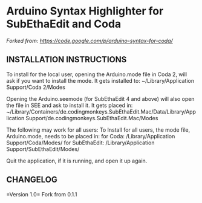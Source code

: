 # Arduino Syntax Highlighter for SubEthaEdit and Coda

_Forked from: https://code.google.com/p/arduino-syntax-for-coda/_

INSTALLATION INSTRUCTIONS
-------------------------
To install for the local user, opening the Arduino.mode file in Coda 2, will ask if you want to install the mode. It gets installed to: 
~/Library/Application Support/Coda 2/Modes

Opening the Arduino.seemode (for SubEthaEdit 4 and above) will also open the file in SEE and ask to install it. It gets placed in: ~/Library/Containers/de.codingmonkeys.SubEthaEdit.Mac/Data/Library/Application Support/de.codingmonkeys.SubEthaEdit.Mac/Modes

The following may work for all users:
To Install for all users, the mode file, Arduino.mode, needs to be placed in:
    for Coda:        /Library/Application Support/Coda/Modes/
    for SubEthaEdit: /Library/Application Support/SubEthaEdit/Modes/

Quit the application, if it is running, and open it up again.


CHANGELOG
-------------------------
=Version 1.0=
Fork from 0.1.1

